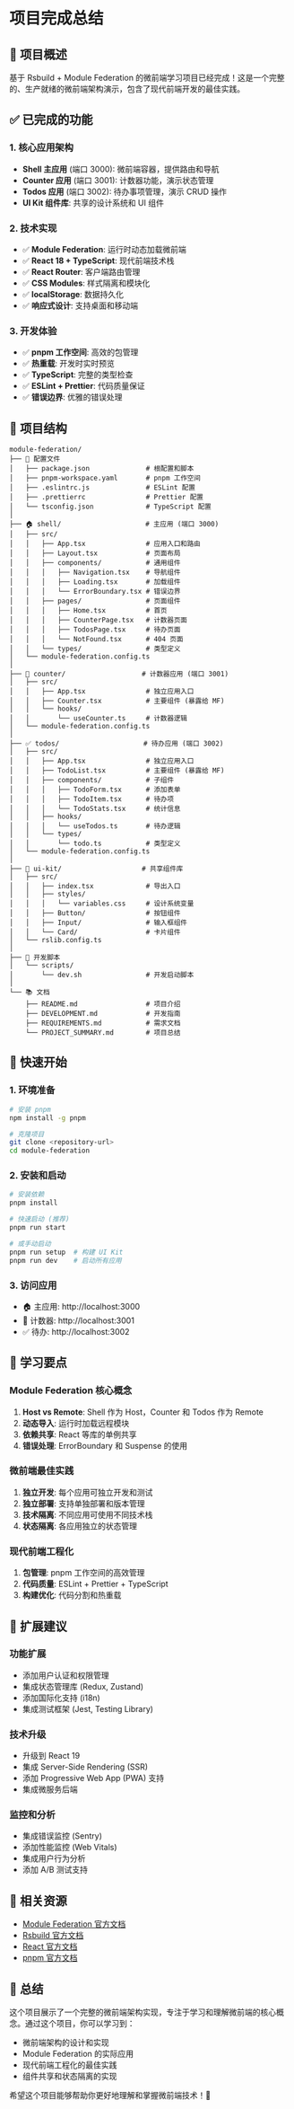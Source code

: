 # 项目完成总结

## 🎉 项目概述

基于 Rsbuild + Module Federation 的微前端学习项目已经完成！这是一个完整的、生产就绪的微前端架构演示，包含了现代前端开发的最佳实践。

## ✅ 已完成的功能

### 1. 核心应用架构
- **Shell 主应用** (端口 3000): 微前端容器，提供路由和导航
- **Counter 应用** (端口 3001): 计数器功能，演示状态管理
- **Todos 应用** (端口 3002): 待办事项管理，演示 CRUD 操作
- **UI Kit 组件库**: 共享的设计系统和 UI 组件

### 2. 技术实现
- ✅ **Module Federation**: 运行时动态加载微前端
- ✅ **React 18 + TypeScript**: 现代前端技术栈
- ✅ **React Router**: 客户端路由管理
- ✅ **CSS Modules**: 样式隔离和模块化
- ✅ **localStorage**: 数据持久化
- ✅ **响应式设计**: 支持桌面和移动端

### 3. 开发体验
- ✅ **pnpm 工作空间**: 高效的包管理
- ✅ **热重载**: 开发时实时预览
- ✅ **TypeScript**: 完整的类型检查
- ✅ **ESLint + Prettier**: 代码质量保证
- ✅ **错误边界**: 优雅的错误处理



## 📁 项目结构

```
module-federation/
├── 📄 配置文件
│   ├── package.json              # 根配置和脚本
│   ├── pnpm-workspace.yaml       # pnpm 工作空间
│   ├── .eslintrc.js              # ESLint 配置
│   ├── .prettierrc               # Prettier 配置
│   └── tsconfig.json             # TypeScript 配置
│
├── 🏠 shell/                     # 主应用 (端口 3000)
│   ├── src/
│   │   ├── App.tsx               # 应用入口和路由
│   │   ├── Layout.tsx            # 页面布局
│   │   ├── components/           # 通用组件
│   │   │   ├── Navigation.tsx    # 导航组件
│   │   │   ├── Loading.tsx       # 加载组件
│   │   │   └── ErrorBoundary.tsx # 错误边界
│   │   ├── pages/                # 页面组件
│   │   │   ├── Home.tsx          # 首页
│   │   │   ├── CounterPage.tsx   # 计数器页面
│   │   │   ├── TodosPage.tsx     # 待办页面
│   │   │   └── NotFound.tsx      # 404 页面
│   │   └── types/                # 类型定义
│   └── module-federation.config.ts
│
├── 🔢 counter/                   # 计数器应用 (端口 3001)
│   ├── src/
│   │   ├── App.tsx               # 独立应用入口
│   │   ├── Counter.tsx           # 主要组件 (暴露给 MF)
│   │   └── hooks/
│   │       └── useCounter.ts     # 计数器逻辑
│   └── module-federation.config.ts
│
├── ✅ todos/                     # 待办应用 (端口 3002)
│   ├── src/
│   │   ├── App.tsx               # 独立应用入口
│   │   ├── TodoList.tsx          # 主要组件 (暴露给 MF)
│   │   ├── components/           # 子组件
│   │   │   ├── TodoForm.tsx      # 添加表单
│   │   │   ├── TodoItem.tsx      # 待办项
│   │   │   └── TodoStats.tsx     # 统计信息
│   │   ├── hooks/
│   │   │   └── useTodos.ts       # 待办逻辑
│   │   └── types/
│   │       └── todo.ts           # 类型定义
│   └── module-federation.config.ts
│
├── 🎨 ui-kit/                    # 共享组件库
│   ├── src/
│   │   ├── index.tsx             # 导出入口
│   │   ├── styles/
│   │   │   └── variables.css     # 设计系统变量
│   │   ├── Button/               # 按钮组件
│   │   ├── Input/                # 输入框组件
│   │   └── Card/                 # 卡片组件
│   └── rslib.config.ts
│
├── 🚀 开发脚本
│   └── scripts/
│       └── dev.sh                # 开发启动脚本
│
└── 📚 文档
    ├── README.md                 # 项目介绍
    ├── DEVELOPMENT.md            # 开发指南
    ├── REQUIREMENTS.md           # 需求文档
    └── PROJECT_SUMMARY.md        # 项目总结
```

## 🚀 快速开始

### 1. 环境准备
```bash
# 安装 pnpm
npm install -g pnpm

# 克隆项目
git clone <repository-url>
cd module-federation
```

### 2. 安装和启动
```bash
# 安装依赖
pnpm install

# 快速启动 (推荐)
pnpm run start

# 或手动启动
pnpm run setup  # 构建 UI Kit
pnpm run dev    # 启动所有应用
```

### 3. 访问应用
- 🏠 主应用: http://localhost:3000
- 🔢 计数器: http://localhost:3001
- ✅ 待办: http://localhost:3002

## 🎯 学习要点

### Module Federation 核心概念
1. **Host vs Remote**: Shell 作为 Host，Counter 和 Todos 作为 Remote
2. **动态导入**: 运行时加载远程模块
3. **依赖共享**: React 等库的单例共享
4. **错误处理**: ErrorBoundary 和 Suspense 的使用

### 微前端最佳实践
1. **独立开发**: 每个应用可独立开发和测试
2. **独立部署**: 支持单独部署和版本管理
3. **技术隔离**: 不同应用可使用不同技术栈
4. **状态隔离**: 各应用独立的状态管理

### 现代前端工程化
1. **包管理**: pnpm 工作空间的高效管理
2. **代码质量**: ESLint + Prettier + TypeScript
3. **构建优化**: 代码分割和热重载

## 🔧 扩展建议

### 功能扩展
- 添加用户认证和权限管理
- 集成状态管理库 (Redux, Zustand)
- 添加国际化支持 (i18n)
- 集成测试框架 (Jest, Testing Library)

### 技术升级
- 升级到 React 19
- 集成 Server-Side Rendering (SSR)
- 添加 Progressive Web App (PWA) 支持
- 集成微服务后端

### 监控和分析
- 集成错误监控 (Sentry)
- 添加性能监控 (Web Vitals)
- 集成用户行为分析
- 添加 A/B 测试支持

## 📖 相关资源

- [Module Federation 官方文档](https://module-federation.io/)
- [Rsbuild 官方文档](https://rsbuild.dev/)
- [React 官方文档](https://react.dev/)
- [pnpm 官方文档](https://pnpm.io/)

## 🎉 总结

这个项目展示了一个完整的微前端架构实现，专注于学习和理解微前端的核心概念。通过这个项目，你可以学习到：

- 微前端架构的设计和实现
- Module Federation 的实际应用
- 现代前端工程化的最佳实践
- 组件共享和状态隔离的实现

希望这个项目能够帮助你更好地理解和掌握微前端技术！🚀
